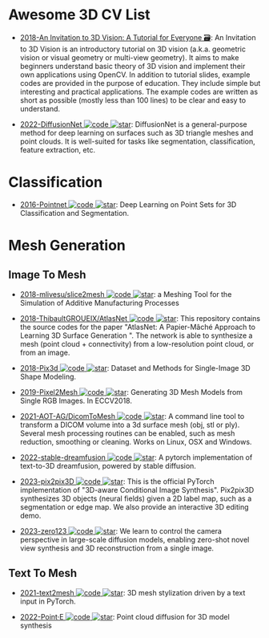 # Awesome 3D CV List

- [2018-An Invitation to 3D Vision: A Tutorial for Everyone 🗃️](https://github.com/mint-lab/3dv_tutorial): An Invitation to 3D Vision is an introductory tutorial on 3D vision (a.k.a. geometric vision or visual geometry or multi-view geometry). It aims to make beginners understand basic theory of 3D vision and implement their own applications using OpenCV. In addition to tutorial slides, example codes are provided in the purpose of education. They include simple but interesting and practical applications. The example codes are written as short as possible (mostly less than 100 lines) to be clear and easy to understand.

- [2022-DiffusionNet ![code](https://ng-tech.icu/assets/code.svg) ![star](https://img.shields.io/github/stars/nmwsharp/diffusion-net)](https://github.com/nmwsharp/diffusion-net): DiffusionNet is a general-purpose method for deep learning on surfaces such as 3D triangle meshes and point clouds. It is well-suited for tasks like segmentation, classification, feature extraction, etc.

# Classification

- [2016-Pointnet ![code](https://ng-tech.icu/assets/code.svg) ![star](https://img.shields.io/github/stars/charlesq34/pointnet)](https://github.com/charlesq34/pointnet): Deep Learning on Point Sets for 3D Classification and Segmentation.

# Mesh Generation

## Image To Mesh

- [2018-mlivesu/slice2mesh ![code](https://ng-tech.icu/assets/code.svg) ![star](https://img.shields.io/github/stars/mlivesu/slice2mesh)](https://github.com/mlivesu/slice2mesh): a Meshing Tool for the Simulation of Additive Manufacturing Processes

- [2018-ThibaultGROUEIX/AtlasNet ![code](https://ng-tech.icu/assets/code.svg) ![star](https://img.shields.io/github/stars/ThibaultGROUEIX/AtlasNet)](https://github.com/ThibaultGROUEIX/AtlasNet): This repository contains the source codes for the paper "AtlasNet: A Papier-Mâché Approach to Learning 3D Surface Generation ". The network is able to synthesize a mesh (point cloud + connectivity) from a low-resolution point cloud, or from an image.

- [2018-Pix3d ![code](https://ng-tech.icu/assets/code.svg) ![star](https://img.shields.io/github/stars/xingyuansun/pix3d)](https://github.com/xingyuansun/pix3d): Dataset and Methods for Single-Image 3D Shape Modeling.

- [2019-Pixel2Mesh ![code](https://ng-tech.icu/assets/code.svg) ![star](https://img.shields.io/github/stars/nywang16/Pixel2Mesh)](https://github.com/nywang16/Pixel2Mesh): Generating 3D Mesh Models from Single RGB Images. In ECCV2018.

- [2021-AOT-AG/DicomToMesh ![code](https://ng-tech.icu/assets/code.svg) ![star](https://img.shields.io/github/stars/AOT-AG/DicomToMesh)](https://github.com/AOT-AG/DicomToMesh): A command line tool to transform a DICOM volume into a 3d surface mesh (obj, stl or ply). Several mesh processing routines can be enabled, such as mesh reduction, smoothing or cleaning. Works on Linux, OSX and Windows.

- [2022-stable-dreamfusion ![code](https://ng-tech.icu/assets/code.svg) ![star](https://img.shields.io/github/stars/ashawkey/stable-dreamfusion)](https://github.com/ashawkey/stable-dreamfusion): A pytorch implementation of text-to-3D dreamfusion, powered by stable diffusion.

- [2023-pix2pix3D ![code](https://ng-tech.icu/assets/code.svg) ![star](https://img.shields.io/github/stars/dunbar12138/pix2pix3D)](https://github.com/dunbar12138/pix2pix3D): This is the official PyTorch implementation of "3D-aware Conditional Image Synthesis". Pix2pix3D synthesizes 3D objects (neural fields) given a 2D label map, such as a segmentation or edge map. We also provide an interactive 3D editing demo.

- [2023-zero123 ![code](https://ng-tech.icu/assets/code.svg) ![star](https://img.shields.io/github/stars/cvlab-columbia/zero123)](https://github.com/cvlab-columbia/zero123): We learn to control the camera perspective in large-scale diffusion models, enabling zero-shot novel view synthesis and 3D reconstruction from a single image.

## Text To Mesh

- [2021-text2mesh ![code](https://ng-tech.icu/assets/code.svg) ![star](https://img.shields.io/github/stars/threedle/text2mesh)](https://github.com/threedle/text2mesh): 3D mesh stylization driven by a text input in PyTorch.

- [2022-Point·E ![code](https://ng-tech.icu/assets/code.svg) ![star](https://img.shields.io/github/stars/openai/point-e)](https://github.com/openai/point-e): Point cloud diffusion for 3D model synthesis
